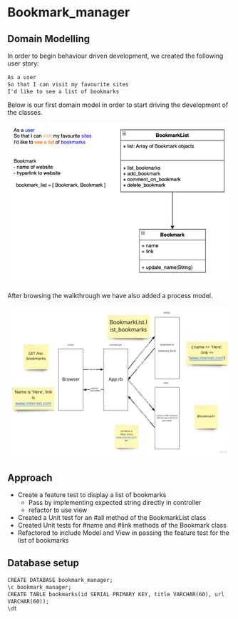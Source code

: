 # Bookmark_manager

## Domain Modelling

In order to begin behaviour driven development, we created the following user story:

```
As a user
So that I can visit my favourite sites
I'd like to see a list of bookmarks
```

Below is our first domain model in order to start driving the development of the classes.

![First Domain Model](./diagrams/001-BookmarkManager-Domain.png)

After browsing the walkthrough we have also added a process model.

![First Process Model](./diagrams/002-BookmarkManager-Process.jpg)

## Approach

- Create a feature test to display a list of bookmarks
  - Pass by implementing expected string directly in controller
  - refactor to use view
- Created a Unit test for an #all method of the BookmarkList class
- Created Unit tests for #name and #link methods of the Bookmark class
- Refactored to include Model and View in passing the feature test for the list of bookmarks

## Database setup
```
CREATE DATABASE bookmark_manager;
\c bookmark_manager;
CREATE TABLE bookmarks(id SERIAL PRIMARY KEY, title VARCHAR(60), url VARCHAR(60));
\dt
```